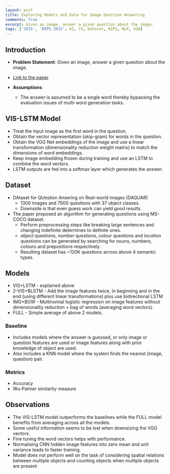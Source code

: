 ```yaml
---
layout: post
title: Exploring Models and Data for Image Question Answering
comments: True
excerpt: Given an image, answer a given question about the image.
tags: ['2015', 'NIPS 2015', AI, CV, Dataset, NIPS, NLP, VQA]
---
```


## Introduction

* **Problem Statement**: Given an image, answer a given question about the image.

* [Link to the paper](https://arxiv.org/abs/1505.02074)

* **Assumptions**:
    * The answer is assumed to be a single word thereby bypassing the evaluation issues of multi-word generation tasks.

## VIS-LSTM Model

* Treat the input image as the first word in the question.
* Obtain the vector representation (skip-gram) for words in the question.
* Obtain the VGG Net embeddings of the image and use a linear transformation (dimensionality reduction weight matrix) to match the dimensions of word embeddings.
* Keep image embedding frozen during training and use an LSTM to combine the word vectors.
* LSTM outputs are fed into a softmax layer which generates the answer.

## Dataset

* DAtaset for QUestion Ansering on Real-world images (DAQUAR)
    * 1300 images and 7000 questions with 37 object classes.
    * Downside is that even guess work can yield good results.
* The paper proposed an algorithm for generating questions using MS-COCO dataset.
    * Perform preprocessing steps like breaking large sentences and changing indefinite determines to definite ones.
    * *object* questions, *number* questions, *colour* questions and *location* questions can be generated by searching for nouns, numbers, colours and prepositions respectively.
    * Resulting dataset has ~120K questions across above 4 semantic types.

## Models

* VIS+LSTM - explained above
* 2-VIS+BLSTM - Add the image features twice, in beginning and in the end (using different linear transformations) plus use bidirectional LSTM
* IMG+BOW - Multinomial logistic regression on image features without dimensionality reduction + bag of words (averaging word vectors).
* FULL - Simple average of above 2 models.

### Baseline

* Includes models where the answer is guessed, or only image or question features are used or image features along with prior knowledge of object are used.
* Also includes a KNN model where the system finds the nearest (image, question) pair.

### Metrics

* Accuracy
* Wu-Palmer similarity measure

## Observations

* The VIS-LSTM model outperforms the baselines while the FULL model benefits from averaging across all the models.
* Some useful information seems to be lost when downsizing the VGG vectors.
* Fine tuning the word vectors helps with performance.
* Normalising CNN hidden image features into zero mean and unit variance leads to faster training.
* Model does not perform well on the task of considering spatial relations between multiple objects and counting objects when multiple objects are present